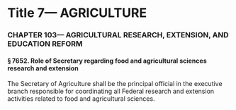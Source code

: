 
# Title 7— AGRICULTURE
### CHAPTER 103— AGRICULTURAL RESEARCH, EXTENSION, AND EDUCATION REFORM
#### § 7652. Role of Secretary regarding food and agricultural sciences research and extension

The Secretary of Agriculture shall be the principal official in the executive branch responsible for coordinating all Federal research and extension activities related to food and agricultural sciences.
